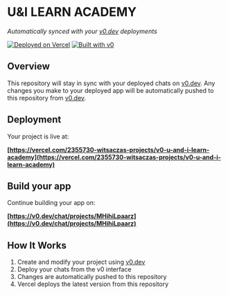 # U&I LEARN ACADEMY

*Automatically synced with your [v0.dev](https://v0.dev) deployments*

[![Deployed on Vercel](https://img.shields.io/badge/Deployed%20on-Vercel-black?style=for-the-badge&logo=vercel)](https://vercel.com/2355730-witsaczas-projects/v0-u-and-i-learn-academy)
[![Built with v0](https://img.shields.io/badge/Built%20with-v0.dev-black?style=for-the-badge)](https://v0.dev/chat/projects/MHihiLpaarz)

## Overview

This repository will stay in sync with your deployed chats on [v0.dev](https://v0.dev).
Any changes you make to your deployed app will be automatically pushed to this repository from [v0.dev](https://v0.dev).

## Deployment

Your project is live at:

**[https://vercel.com/2355730-witsaczas-projects/v0-u-and-i-learn-academy](https://vercel.com/2355730-witsaczas-projects/v0-u-and-i-learn-academy)**

## Build your app

Continue building your app on:

**[https://v0.dev/chat/projects/MHihiLpaarz](https://v0.dev/chat/projects/MHihiLpaarz)**

## How It Works

1. Create and modify your project using [v0.dev](https://v0.dev)
2. Deploy your chats from the v0 interface
3. Changes are automatically pushed to this repository
4. Vercel deploys the latest version from this repository